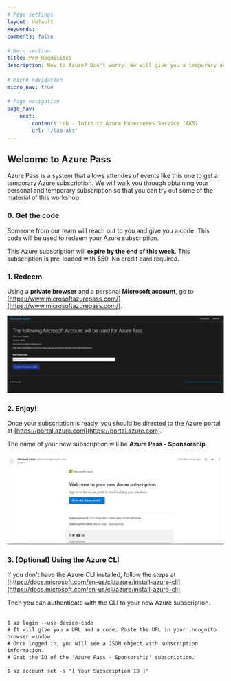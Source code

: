 ```yaml
---
# Page settings
layout: default
keywords:
comments: false

# Hero section
title: Pre-Requisites
description: New to Azure? Don't worry. We will give you a temporary account.

# Micro navigation
micro_nav: true

# Page navigation
page_nav:
    next: 
        content: Lab - Intro to Azure Kubernetes Service (AKS)
        url: '/lab-aks'
---
```


## Welcome to Azure Pass

Azure Pass is a system that allows attendes of events like this one to get a temporary Azure subscription.
We will walk you through obtaining your personal and temporary subscription so that you can try out some of the material of this workshop.

### 0. Get the code

Someone from our team will reach out to you and give you a code. This code will be used to redeem your Azure subscription.

This Azure subscription will **expire by the end of this week**.
This subscription is pre-loaded with $50. No credit card required.

### 1. Redeem

Using a **private browser** and a personal **Microsoft account**, go to [https://www.microsoftazurepass.com/](https://www.microsoftazurepass.com/).

![Azure Pass asking for a code](doks-theme/assets/images/azure-pass-input-code.png)


### 2. Enjoy!

Once your subscription is ready, you should be directed to the Azure portal at [https://portal.azure.com](https://portal.azure.com).

The name of your new subscription will be **Azure Pass - Sponsorship**.

![Sample Email showing that subscription is ready](doks-theme/assets/images/azure-pass-subscription-is-ready.png)

### 3. (Optional) Using the Azure CLI

If you don't have the Azure CLI installed, follow the steps at [https://docs.microsoft.com/en-us/cli/azure/install-azure-cli](https://docs.microsoft.com/en-us/cli/azure/install-azure-cli).


Then you can authenticate with the CLI to your new Azure subscription.

```shell

$ az login --use-device-code
# It will give you a URL and a code. Paste the URL in your incognito browser window. 
# Once logged in, you will see a JSON object with subscription information. 
# Grab the ID of the 'Azure Pass - Sponsorship' subscription.

$ az account set -s "[ Your Subscription ID ]"

```